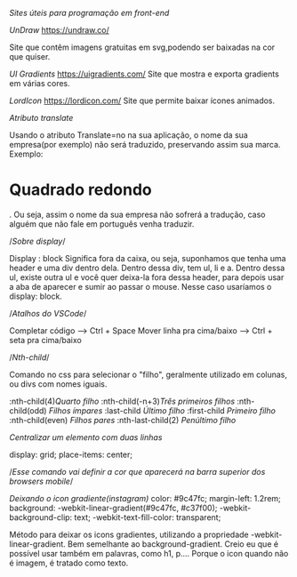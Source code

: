 *Sites úteis para programação em front-end*

*UnDraw*
https://undraw.co/

Site que contêm imagens gratuitas em svg,podendo ser baixadas na cor que quiser.

*UI Gradients*
https://uigradients.com/
Site que mostra e exporta gradients em várias cores.

*LordIcon*
https://lordicon.com/
Site que permite baixar ícones animados.

*Atributo translate*

Usando o atributo Translate=no na sua aplicação, o nome da sua empresa(por exemplo) não será traduzido, preservando assim sua marca. Exemplo:
<h1 translate="no"> Quadrado redondo </h1>. Ou seja, assim o nome da sua empresa não sofrerá a tradução, caso alguém que não fale em português venha traduzir.

/*Sobre display*/

Display : block
Significa fora da caixa, ou seja, suponhamos que tenha uma header e uma div dentro dela.
Dentro dessa div, tem ul, li e a. Dentro dessa ul, existe outra ul e você quer deixa-la
fora dessa header, para depois usar a aba de aparecer e sumir ao passar o mouse. Nesse
caso usaríamos o display: block.

/*Atalhos do VSCode*/

Completar código --> Ctrl + Space
Mover linha pra cima/baixo --> Ctrl + seta pra cima/baixo

/*Nth-child*/

Comando no css para selecionar o "filho", geralmente utilizado em colunas, ou divs com nomes iguais.

:nth-child(4)*Quarto filho*
:nth-child(-n+3)*Três primeiros filhos*
:nth-child(odd) *Filhos ímpares*
:last-child *Último filho*
:first-child *Primeiro filho*
:nth-child(even) *Filhos pares*
:nth-last-child(2) *Penúltimo filho*

*Centralizar um elemento com duas linhas*

display: grid;
place-items: center;

<meta name="theme-color" content="#fff"> /*Esse comando vai definir a cor que aparecerá na barra superior dos browsers mobile*/

*Deixando o icon gradiente(instagram)*
 color: #9c47fc;
    margin-left: 1.2rem;
    background: -webkit-linear-gradient(#9c47fc, #c37f00);
    -webkit-background-clip: text;
    -webkit-text-fill-color: transparent; 

Método para deixar os icons gradientes, utilizando a propriedade -webkit-linear-gradient. Bem semelhante ao background-gradient. Creio eu que é possível usar também em palavras, como h1, p.... Porque o icon quando não é imagem, é tratado como texto.

